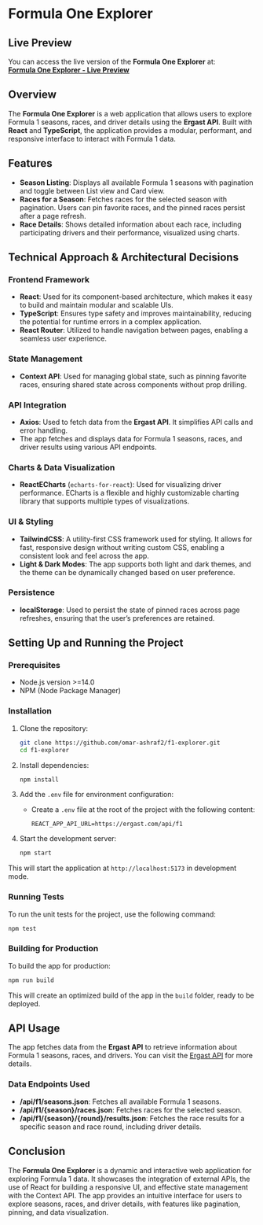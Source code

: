 # Formula One Explorer

## Live Preview

You can access the live version of the **Formula One Explorer** at:  
[**Formula One Explorer - Live Preview**](https://f1-explorer.vercel.app/)

## Overview

The **Formula One Explorer** is a web application that allows users to explore Formula 1 seasons, races, and driver details using the **Ergast API**. Built with **React** and **TypeScript**, the application provides a modular, performant, and responsive interface to interact with Formula 1 data.

## Features

- **Season Listing**: Displays all available Formula 1 seasons with pagination and toggle between List view and Card view.
- **Races for a Season**: Fetches races for the selected season with pagination. Users can pin favorite races, and the pinned races persist after a page refresh.
- **Race Details**: Shows detailed information about each race, including participating drivers and their performance, visualized using charts.

## Technical Approach & Architectural Decisions

### Frontend Framework

- **React**: Used for its component-based architecture, which makes it easy to build and maintain modular and scalable UIs.
- **TypeScript**: Ensures type safety and improves maintainability, reducing the potential for runtime errors in a complex application.
- **React Router**: Utilized to handle navigation between pages, enabling a seamless user experience.

### State Management

- **Context API**: Used for managing global state, such as pinning favorite races, ensuring shared state across components without prop drilling.

### API Integration

- **Axios**: Used to fetch data from the **Ergast API**. It simplifies API calls and error handling.
- The app fetches and displays data for Formula 1 seasons, races, and driver results using various API endpoints.

### Charts & Data Visualization

- **ReactECharts** (`echarts-for-react`): Used for visualizing driver performance. ECharts is a flexible and highly customizable charting library that supports multiple types of visualizations.

### UI & Styling

- **TailwindCSS**: A utility-first CSS framework used for styling. It allows for fast, responsive design without writing custom CSS, enabling a consistent look and feel across the app.
- **Light & Dark Modes**: The app supports both light and dark themes, and the theme can be dynamically changed based on user preference.

### Persistence

- **localStorage**: Used to persist the state of pinned races across page refreshes, ensuring that the user’s preferences are retained.

## Setting Up and Running the Project

### Prerequisites

- Node.js version >=14.0
- NPM (Node Package Manager)

### Installation

1. Clone the repository:

   ```bash
   git clone https://github.com/omar-ashraf2/f1-explorer.git
   cd f1-explorer
   ```

2. Install dependencies:

   ```bash
   npm install
   ```

3. Add the `.env` file for environment configuration:

   - Create a `.env` file at the root of the project with the following content:
     ```env
     REACT_APP_API_URL=https://ergast.com/api/f1
     ```

4. Start the development server:
   ```bash
   npm start
   ```

This will start the application at `http://localhost:5173` in development mode.

### Running Tests

To run the unit tests for the project, use the following command:

```bash
npm test
```

### Building for Production

To build the app for production:

```bash
npm run build
```

This will create an optimized build of the app in the `build` folder, ready to be deployed.

## API Usage

The app fetches data from the **Ergast API** to retrieve information about Formula 1 seasons, races, and drivers. You can visit the [Ergast API](https://ergast.com/mrd/) for more details.

### Data Endpoints Used

- **/api/f1/seasons.json**: Fetches all available Formula 1 seasons.
- **/api/f1/{season}/races.json**: Fetches races for the selected season.
- **/api/f1/{season}/{round}/results.json**: Fetches the race results for a specific season and race round, including driver details.

## Conclusion

The **Formula One Explorer** is a dynamic and interactive web application for exploring Formula 1 data. It showcases the integration of external APIs, the use of React for building a responsive UI, and effective state management with the Context API. The app provides an intuitive interface for users to explore seasons, races, and driver details, with features like pagination, pinning, and data visualization.
